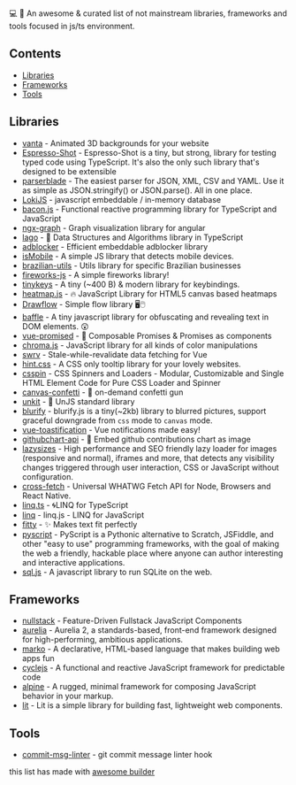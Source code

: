 <p>💻 🎉 An awesome &amp; curated list of not mainstream libraries, frameworks and tools focused in js/ts environment.</p>
<h2 id="contents" tabindex="-1">Contents</h2>
<ul>
<li><a href="#libraries">Libraries</a></li>
<li><a href="#frameworks">Frameworks</a></li>
<li><a href="#tools">Tools</a></li>
</ul>
<h2 id="libraries" tabindex="-1">Libraries</h2>
<ul>
<li><a href="https://github.com/tengbao/vanta">vanta</a> - Animated 3D backgrounds for your website</li>
<li><a href="https://github.com/humeris/humeris/tree/master/packages/espresso-shot">Espresso-Shot</a> - Espresso-Shot is a tiny, but strong, library for testing typed code using TypeScript. It's also the only such library that's designed to be extensible</li>
<li><a href="https://github.com/onhernandes/parserblade">parserblade</a> - The easiest parser for JSON, XML, CSV and YAML. Use it as simple as JSON.stringify() or JSON.parse(). All in one place.</li>
<li><a href="https://github.com/techfort/LokiJS">LokiJS</a> - javascript embeddable / in-memory database</li>
<li><a href="https://github.com/baconjs/bacon.js">bacon.js</a> - Functional reactive programming library for TypeScript and JavaScript</li>
<li><a href="https://github.com/swimlane/ngx-graph">ngx-graph</a> - Graph visualization library for angular</li>
<li><a href="https://github.com/yangshun/lago">lago</a> - 📕 Data Structures and Algorithms library in TypeScript</li>
<li><a href="https://github.com/ghostery/adblocker">adblocker</a> - Efficient embeddable adblocker library</li>
<li><a href="https://github.com/kaimallea/isMobile">isMobile</a> - A simple JS library that detects mobile devices.</li>
<li><a href="https://github.com/brazilian-utils/brazilian-utils">brazilian-utils</a> - Utils library for specific Brazilian businesses</li>
<li><a href="https://github.com/crashmax-dev/fireworks-js">fireworks-js</a> - A simple fireworks library!</li>
<li><a href="https://github.com/jamiebuilds/tinykeys">tinykeys</a> - A tiny (~400 B) &amp; modern library for keybindings.</li>
<li><a href="https://github.com/pa7/heatmap.js">heatmap.js</a> - 🔥 JavaScript Library for HTML5 canvas based heatmaps</li>
<li><a href="https://github.com/jerosoler/Drawflow">Drawflow</a> - Simple flow library 🖥️🖱️</li>
<li><a href="https://github.com/camwiegert/baffle">baffle</a> - A tiny javascript library for obfuscating and revealing text in DOM elements. 😲</li>
<li><a href="https://github.com/posva/vue-promised">vue-promised</a> - 💝 Composable Promises &amp; Promises as components</li>
<li><a href="https://github.com/gka/chroma.js">chroma.js</a> - JavaScript library for all kinds of color manipulations</li>
<li><a href="https://github.com/Kong/swrv">swrv</a> - Stale-while-revalidate data fetching for Vue</li>
<li><a href="https://github.com/chinchang/hint.css">hint.css</a> - A CSS only tooltip library for your lovely websites.</li>
<li><a href="https://github.com/webkul/csspin">csspin</a> - CSS Spinners and Loaders - Modular, Customizable and Single HTML Element Code for Pure CSS Loader and Spinner</li>
<li><a href="https://github.com/catdad/canvas-confetti">canvas-confetti</a> - 🎉 on-demand confetti gun</li>
<li><a href="https://github.com/unjs/unkit">unkit</a> - 📙 UnJS standard library</li>
<li><a href="https://github.com/dabanlee/blurify">blurify</a> - blurify.js is a tiny(~2kb) library to blurred pictures, support graceful downgrade from <code>css</code> mode to <code>canvas</code> mode.</li>
<li><a href="https://github.com/Maronato/vue-toastification">vue-toastification</a> - Vue notifications made easy!</li>
<li><a href="https://github.com/2016rshah/githubchart-api">githubchart-api</a> - 📅 Embed github contributions chart as image</li>
<li><a href="https://github.com/aFarkas/lazysizes">lazysizes</a> - High performance and SEO friendly lazy loader for images (responsive and normal), iframes and more, that detects any visibility changes triggered through user interaction, CSS or JavaScript without configuration.</li>
<li><a href="https://github.com/lquixada/cross-fetch">cross-fetch</a> - Universal WHATWG Fetch API for Node, Browsers and React Native.</li>
<li><a href="https://github.com/kutyel/linq.ts">linq.ts</a> - 🌀LINQ for TypeScript</li>
<li><a href="https://github.com/mihaifm/linq">linq</a> - linq.js - LINQ for JavaScript</li>
<li><a href="https://github.com/rikschennink/fitty">fitty</a> - ✨ Makes text fit perfectly</li>
<li><a href="https://github.com/pyscript/pyscript">pyscript</a> - PyScript is a Pythonic alternative to Scratch, JSFiddle, and other "easy to use" programming frameworks, with the goal of making the web a friendly, hackable place where anyone can author interesting and interactive applications.</li>
<li><a href="https://github.com/sql-js/sql.js">sql.js</a> - A javascript library to run SQLite on the web.</li>
</ul>
<h2 id="frameworks" tabindex="-1">Frameworks</h2>
<ul>
<li><a href="https://github.com/nullstack/nullstack">nullstack</a> - Feature-Driven Fullstack JavaScript Components</li>
<li><a href="https://github.com/aurelia/aurelia">aurelia</a> - Aurelia 2, a standards-based, front-end framework designed for high-performing, ambitious applications.</li>
<li><a href="https://github.com/marko-js/marko">marko</a> - A declarative, HTML-based language that makes building web apps fun</li>
<li><a href="https://github.com/cyclejs/cyclejs">cyclejs</a> - A functional and reactive JavaScript framework for predictable code</li>
<li><a href="https://github.com/alpinejs/alpine">alpine</a> - A rugged, minimal framework for composing JavaScript behavior in your markup.</li>
<li><a href="https://github.com/lit/lit">lit</a> - Lit is a simple library for building fast, lightweight web components.</li>
</ul>
<h2 id="tools" tabindex="-1">Tools</h2>
<ul>
<li><a href="https://github.com/legend80s/commit-msg-linter">commit-msg-linter</a> - git commit message linter hook</li>
</ul>
<p>this list has made with <a href="https://github.com/cjfswd/awesome-builder">awesome builder</a></p>
